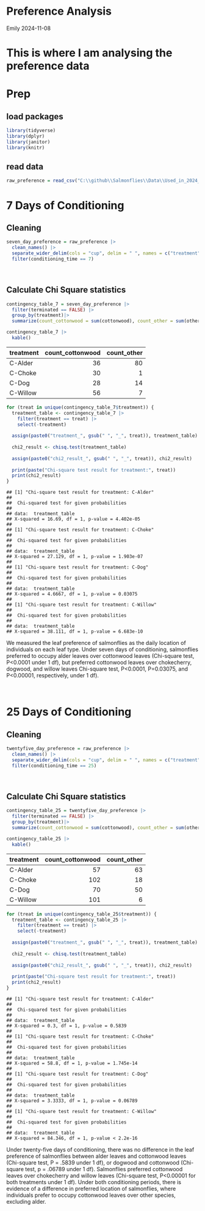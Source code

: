 Preference Analysis
================
Emily
2024-11-08

# This is where I am analysing the preference data

# Prep

## load packages

``` r
library(tidyverse)
library(dplyr)
library(janitor)
library(knitr)
```

## read data

``` r
raw_preference = read_csv("C:\\github\\Salmonflies\\Data\\Used_in_2024_Analysis\\Rawdata_allpreference_prepped.csv")
```

# 7 Days of Conditioning

## Cleaning

``` r
seven_day_preference = raw_preference |>
  clean_names() |>
  separate_wider_delim(cols = "cup", delim = " ", names = c("treatment", "cup"))|>
  filter(conditioning_time == 7)
```

<br>

## Calculate Chi Square statistics

``` r
contingency_table_7 = seven_day_preference |>
  filter(terminated == FALSE) |>
  group_by(treatment)|>
  summarize(count_cottonwood = sum(cottonwood), count_other = sum(other))

contingency_table_7 |>
  kable()
```

| treatment | count_cottonwood | count_other |
|:----------|-----------------:|------------:|
| C-Alder   |               36 |          80 |
| C-Choke   |               30 |           1 |
| C-Dog     |               28 |          14 |
| C-Willow  |               56 |           7 |

``` r
for (treat in unique(contingency_table_7$treatment)) {
  treatment_table <- contingency_table_7 |>
    filter(treatment == treat) |>
    select(-treatment)
  
  assign(paste0("treatment_", gsub(" ", "_", treat)), treatment_table)
  
  chi2_result <- chisq.test(treatment_table)
  
  assign(paste0("chi2_result_", gsub(" ", "_", treat)), chi2_result)
  
  print(paste("Chi-square test result for treatment:", treat))
  print(chi2_result)
}
```

    ## [1] "Chi-square test result for treatment: C-Alder"
    ## 
    ##  Chi-squared test for given probabilities
    ## 
    ## data:  treatment_table
    ## X-squared = 16.69, df = 1, p-value = 4.402e-05
    ## 
    ## [1] "Chi-square test result for treatment: C-Choke"
    ## 
    ##  Chi-squared test for given probabilities
    ## 
    ## data:  treatment_table
    ## X-squared = 27.129, df = 1, p-value = 1.903e-07
    ## 
    ## [1] "Chi-square test result for treatment: C-Dog"
    ## 
    ##  Chi-squared test for given probabilities
    ## 
    ## data:  treatment_table
    ## X-squared = 4.6667, df = 1, p-value = 0.03075
    ## 
    ## [1] "Chi-square test result for treatment: C-Willow"
    ## 
    ##  Chi-squared test for given probabilities
    ## 
    ## data:  treatment_table
    ## X-squared = 38.111, df = 1, p-value = 6.683e-10

We measured the leaf preference of salmonflies as the daily location of
individuals on each leaf type. Under seven days of conditioning,
salmonflies preferred to occupy alder leaves over cottonwood leaves
(Chi-square test, P\<0.0001 under 1 df), but preferred cottonwood leaves
over chokecherry, dogwood, and willow leaves Chi-square test, P\<0.0001,
P=0.03075, and P\<0.00001, respectively, under 1 df).

<br>

# 25 Days of Conditioning

## Cleaning

``` r
twentyfive_day_preference = raw_preference |>
  clean_names() |>
  separate_wider_delim(cols = "cup", delim = " ", names = c("treatment", "cup"))|>
  filter(conditioning_time == 25)
```

<br>

## Calculate Chi Square statistics

``` r
contingency_table_25 = twentyfive_day_preference |>
  filter(terminated == FALSE) |>
  group_by(treatment)|>
  summarize(count_cottonwood = sum(cottonwood), count_other = sum(other))

contingency_table_25 |>
  kable()
```

| treatment | count_cottonwood | count_other |
|:----------|-----------------:|------------:|
| C-Alder   |               57 |          63 |
| C-Choke   |              102 |          18 |
| C-Dog     |               70 |          50 |
| C-Willow  |              101 |           6 |

``` r
for (treat in unique(contingency_table_25$treatment)) {
  treatment_table <- contingency_table_25 |>
    filter(treatment == treat) |>
    select(-treatment)
  
  assign(paste0("treatment_", gsub(" ", "_", treat)), treatment_table)
  
  chi2_result <- chisq.test(treatment_table)
  
  assign(paste0("chi2_result_", gsub(" ", "_", treat)), chi2_result)
  
  print(paste("Chi-square test result for treatment:", treat))
  print(chi2_result)
}
```

    ## [1] "Chi-square test result for treatment: C-Alder"
    ## 
    ##  Chi-squared test for given probabilities
    ## 
    ## data:  treatment_table
    ## X-squared = 0.3, df = 1, p-value = 0.5839
    ## 
    ## [1] "Chi-square test result for treatment: C-Choke"
    ## 
    ##  Chi-squared test for given probabilities
    ## 
    ## data:  treatment_table
    ## X-squared = 58.8, df = 1, p-value = 1.745e-14
    ## 
    ## [1] "Chi-square test result for treatment: C-Dog"
    ## 
    ##  Chi-squared test for given probabilities
    ## 
    ## data:  treatment_table
    ## X-squared = 3.3333, df = 1, p-value = 0.06789
    ## 
    ## [1] "Chi-square test result for treatment: C-Willow"
    ## 
    ##  Chi-squared test for given probabilities
    ## 
    ## data:  treatment_table
    ## X-squared = 84.346, df = 1, p-value < 2.2e-16

Under twenty-five days of conditioning, there was no difference in the
leaf preference of salmonflies between alder leaves and cottonwood
leaves (Chi-square test, P = .5839 under 1 df), or dogwood and
cottonwood (Chi-square test, p = .06789 under 1 df). Salmonflies
preferred cottonwood leaves over chokecherry and willow leaves
(Chi-square test, P\<0.00001 for both treatments under 1 df). Under both
conditioning periods, there is evidence of a difference in preferred
location of salmonflies, where individuals prefer to occupy cottonwood
leaves over other species, excluding alder.
